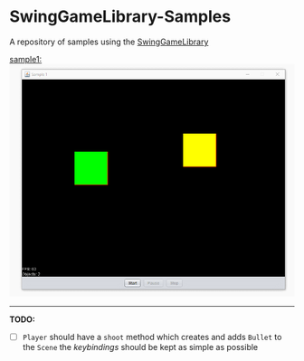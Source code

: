 # SwingGameLibrary-Samples
A repository of samples using the [SwingGameLibrary](https://github.com/davidkroukamp/swinggamelibrary)

[sample1:](https://github.com/davidkroukamp/SwingGameLibrary-Samples/tree/main/sample1)
![sample1 example](https://github.com/davidkroukamp/SwingGameLibrary-Samples/blob/main/sample1.gif)

***

**TODO:**
- [ ] `Player` should have a `shoot` method which creates and adds `Bullet` to the `Scene` the *keybindings* should be kept as simple as possible
